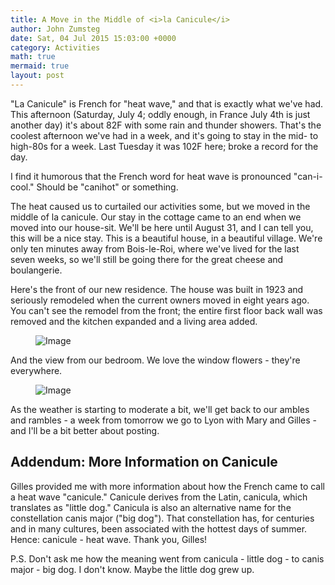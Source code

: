 ```yaml
---
title: A Move in the Middle of <i>la Canicule</i>
author: John Zumsteg
date: Sat, 04 Jul 2015 15:03:00 +0000
category: Activities
math: true
mermaid: true
layout: post
---
```

"La Canicule" is French for "heat wave," and that is exactly what we've had. This afternoon (Saturday, July 4; oddly enough, in France July 4th is just another day) it's about 82F with some rain and thunder showers. That's the coolest afternoon we've had in a week, and it's going to stay in the mid- to high-80s for a week. Last Tuesday it was 102F here; broke a record for the day.

I find it humorous that the French word for heat wave is pronounced "can-i-cool." Should be "canihot" or something.

The heat caused us to curtailed our activities some, but we moved in the middle of la canicule. Our stay in the cottage came to an end when we moved into our house-sit. We'll be here until August 31, and I can tell you, this will be a nice stay. This is a beautiful house, in a beautiful village. We're only ten minutes away from Bois-le-Roi, where we've lived for the last seven weeks, so we'll still be going there for the great cheese and boulangerie.

Here's the front of our new residence. The house was built in 1923 and seriously remodeled when the current owners moved in eight years ago. You can't see the remodel from the front; the entire first floor back wall was removed and the kitchen expanded and a living area added.

<figure class = "landscape">
	<img src="{{"/assets/images/2015/07/DSC08761-1.jpg" | prepend: site.baseurl | prepend: site.url }}" alt="Image" />
	<figcaption></figcaption>
</figure>



And the view from our bedroom. We love the window flowers - they're everywhere.
<figure class = "portrait">
	<img src="{{"/assets/images/2015/07/DSC08755-1.jpg" | prepend: site.baseurl | prepend: site.url }}" alt="Image" />
	<figcaption></figcaption>
</figure>


As the weather is starting to moderate a bit, we'll get back to our ambles and rambles - a week from tomorrow we go to Lyon with Mary and Gilles - and I'll be a bit better about posting.
<h2>Addendum: More Information on Canicule</h2>
Gilles provided me with more information about how the French came to call a heat wave "canicule." Canicule derives from the Latin, canicula, which translates as "little dog." Canicula is also an alternative name for the constellation canis major ("big dog"). That constellation has, for centuries and in many cultures, been associated with the hottest days of summer. Hence: canicule - heat wave. Thank you, Gilles!

P.S. Don't ask me how the meaning went from canicula - little dog - to canis major - big dog. I don't know. Maybe the little dog grew up.

